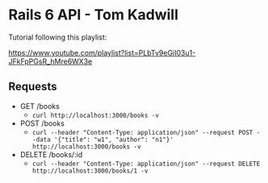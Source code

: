 # Rails 6 API - Tom Kadwill

Tutorial following this playlist:

https://www.youtube.com/playlist?list=PLbTv9eGiI03u1-JFkFpPGsR_hMre6WX3e


## Requests

- GET /books
  - `curl http://localhost:3000/books -v`
- POST /books 
  - `curl --header "Content-Type: application/json" --request POST --data '{"title": "w1", "author": "n1"}' http://localhost:3000/books -v`
- DELETE /books/:id 
  - `curl --header "Content-Type: application/json" --request DELETE http://localhost:3000/books/1 -v`